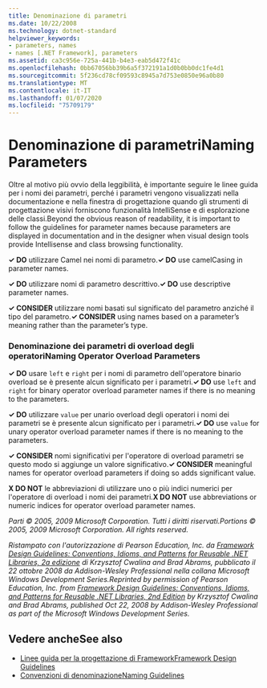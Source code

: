 ```yaml
---
title: Denominazione di parametri
ms.date: 10/22/2008
ms.technology: dotnet-standard
helpviewer_keywords:
- parameters, names
- names [.NET Framework], parameters
ms.assetid: ca3c956e-725a-441b-b4e3-eab5d472f41c
ms.openlocfilehash: 0bb67056bb39b6a5f372191a1d0b0bb0dc1fe4d1
ms.sourcegitcommit: 5f236cd78cf09593c8945a7d753e0850e96a0b80
ms.translationtype: MT
ms.contentlocale: it-IT
ms.lasthandoff: 01/07/2020
ms.locfileid: "75709179"
---
```

# <a name="naming-parameters"></a><span data-ttu-id="982bb-102">Denominazione di parametri</span><span class="sxs-lookup"><span data-stu-id="982bb-102">Naming Parameters</span></span>
<span data-ttu-id="982bb-103">Oltre al motivo più ovvio della leggibilità, è importante seguire le linee guida per i nomi dei parametri, perché i parametri vengono visualizzati nella documentazione e nella finestra di progettazione quando gli strumenti di progettazione visivi forniscono funzionalità IntelliSense e di esplorazione delle classi.</span><span class="sxs-lookup"><span data-stu-id="982bb-103">Beyond the obvious reason of readability, it is important to follow the guidelines for parameter names because parameters are displayed in documentation and in the designer when visual design tools provide Intellisense and class browsing functionality.</span></span>  
  
 <span data-ttu-id="982bb-104">**✓ DO** utilizzare Camel nei nomi di parametro.</span><span class="sxs-lookup"><span data-stu-id="982bb-104">**✓ DO** use camelCasing in parameter names.</span></span>  
  
 <span data-ttu-id="982bb-105">**✓ DO** utilizzare nomi di parametro descrittivo.</span><span class="sxs-lookup"><span data-stu-id="982bb-105">**✓ DO** use descriptive parameter names.</span></span>  
  
 <span data-ttu-id="982bb-106">**✓ CONSIDER** utilizzare nomi basati sul significato del parametro anziché il tipo del parametro.</span><span class="sxs-lookup"><span data-stu-id="982bb-106">**✓ CONSIDER** using names based on a parameter’s meaning rather than the parameter’s type.</span></span>  
  
### <a name="naming-operator-overload-parameters"></a><span data-ttu-id="982bb-107">Denominazione dei parametri di overload degli operatori</span><span class="sxs-lookup"><span data-stu-id="982bb-107">Naming Operator Overload Parameters</span></span>  
 <span data-ttu-id="982bb-108">**✓ DO** usare `left` e `right` per i nomi di parametro dell'operatore binario overload se è presente alcun significato per i parametri.</span><span class="sxs-lookup"><span data-stu-id="982bb-108">**✓ DO** use `left` and `right` for binary operator overload parameter names if there is no meaning to the parameters.</span></span>  
  
 <span data-ttu-id="982bb-109">**✓ DO** utilizzare `value` per unario overload degli operatori i nomi dei parametri se è presente alcun significato per i parametri.</span><span class="sxs-lookup"><span data-stu-id="982bb-109">**✓ DO** use `value` for unary operator overload parameter names if there is no meaning to the parameters.</span></span>  
  
 <span data-ttu-id="982bb-110">**✓ CONSIDER** nomi significativi per l'operatore di overload parametri se questo modo si aggiunge un valore significativo.</span><span class="sxs-lookup"><span data-stu-id="982bb-110">**✓ CONSIDER** meaningful names for operator overload parameters if doing so adds significant value.</span></span>  
  
 <span data-ttu-id="982bb-111">**X DO NOT** le abbreviazioni di utilizzare uno o più indici numerici per l'operatore di overload i nomi dei parametri.</span><span class="sxs-lookup"><span data-stu-id="982bb-111">**X DO NOT** use abbreviations or numeric indices for operator overload parameter names.</span></span>  
  
 <span data-ttu-id="982bb-112">*Parti © 2005, 2009 Microsoft Corporation. Tutti i diritti riservati.*</span><span class="sxs-lookup"><span data-stu-id="982bb-112">*Portions © 2005, 2009 Microsoft Corporation. All rights reserved.*</span></span>  
  
 <span data-ttu-id="982bb-113">*Ristampato con l'autorizzazione di Pearson Education, Inc. da [Framework Design Guidelines: Conventions, Idioms, and Patterns for Reusable .NET Libraries, 2a edizione](https://www.informit.com/store/framework-design-guidelines-conventions-idioms-and-9780321545619) di Krzysztof Cwalina and Brad Abrams, pubblicato il 22 ottobre 2008 da Addison-Wesley Professional nella collana Microsoft Windows Development Series.*</span><span class="sxs-lookup"><span data-stu-id="982bb-113">*Reprinted by permission of Pearson Education, Inc. from [Framework Design Guidelines: Conventions, Idioms, and Patterns for Reusable .NET Libraries, 2nd Edition](https://www.informit.com/store/framework-design-guidelines-conventions-idioms-and-9780321545619) by Krzysztof Cwalina and Brad Abrams, published Oct 22, 2008 by Addison-Wesley Professional as part of the Microsoft Windows Development Series.*</span></span>  
  
## <a name="see-also"></a><span data-ttu-id="982bb-114">Vedere anche</span><span class="sxs-lookup"><span data-stu-id="982bb-114">See also</span></span>

- [<span data-ttu-id="982bb-115">Linee guida per la progettazione di Framework</span><span class="sxs-lookup"><span data-stu-id="982bb-115">Framework Design Guidelines</span></span>](../../../docs/standard/design-guidelines/index.md)
- [<span data-ttu-id="982bb-116">Convenzioni di denominazione</span><span class="sxs-lookup"><span data-stu-id="982bb-116">Naming Guidelines</span></span>](../../../docs/standard/design-guidelines/naming-guidelines.md)
